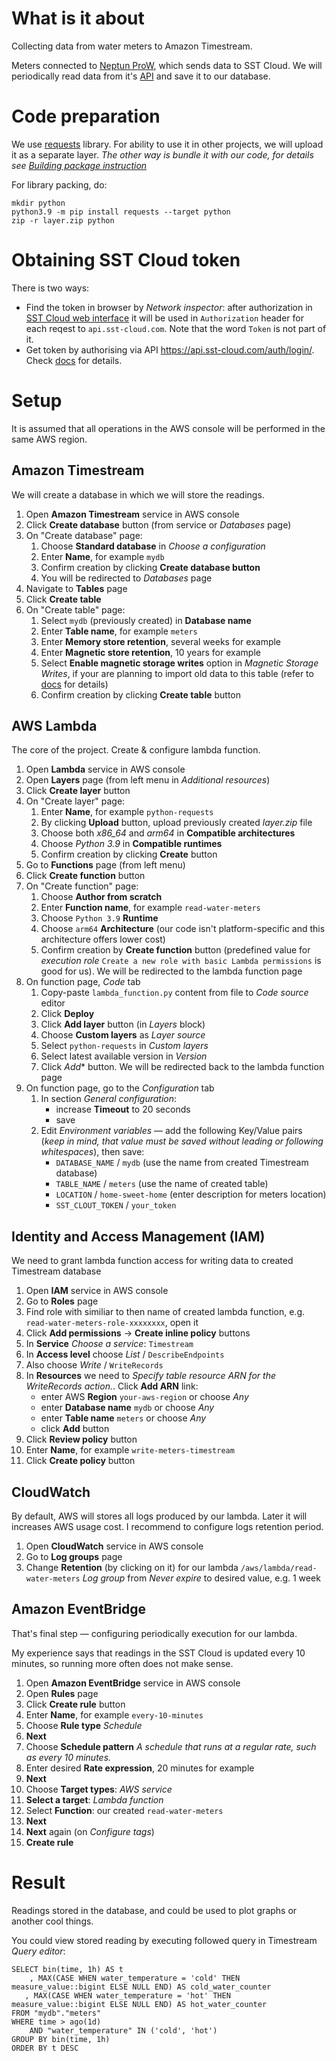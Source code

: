 # What is it about
Collecting data from water meters to Amazon Timestream.

Meters connected to [Neptun ProW](https://sstcloud.ru/en/neptun19), which sends data to SST Cloud.
We will periodically read data from it's [API](https://api.sst-cloud.com/docs/) and save it to our database.

# Code preparation
We use [requests](https://requests.readthedocs.io/en/master/) library.
For ability to use it in other projects, we will upload it as a separate layer.
_The other way is bundle it with our code, for details see [Building package instruction](https://docs.aws.amazon.com/lambda/latest/dg/python-package.html#python-package-create-package-with-dependency)_

For library packing, do:
```
mkdir python
python3.9 -m pip install requests --target python
zip -r layer.zip python
```

# Obtaining SST Cloud token
There is two ways:
- Find the token in browser by _Network inspector_: after authorization in [SST Cloud web interface](https://web.sst-cloud.com) it will be used in `Authorization` header for each reqest to `api.sst-cloud.com`. Note that the word `Token` is not part of it.
- Get token by authorising via API https://api.sst-cloud.com/auth/login/. Check [docs](https://api.sst-cloud.com/docs/#/auth/login_create) for details.

# Setup
It is assumed that all operations in the AWS console will be performed in the same AWS region.

## Amazon Timestream
We will create a database in which we will store the readings.

1. Open **Amazon Timestream** service in AWS console
1. Click **Create database** button (from service or _Databases_ page)
1. On "Create database" page:
   1. Choose **Standard database** in _Choose a configuration_
   1. Enter **Name**, for example `mydb`
   1. Confirm creation by clicking **Create database button**
   1. You will be redirected to _Databases_ page
1. Navigate to **Tables** page
1. Click **Create table**
1. On "Create table" page:
   1. Select `mydb` (previously created) in **Database name**
   1. Enter **Table name**, for example `meters`
   1. Enter **Memory store retention**, several weeks for example
   1. Enter **Magnetic store retention**, 10 years for example
   1. Select **Enable magnetic storage writes** option in _Magnetic Storage Writes_, if your are planning to import old data to this table
   (refer to [docs](https://docs.aws.amazon.com/timestream/latest/developerguide/writes.html#writes.timestamp-past-future) for details)
   1. Confirm creation by clicking **Create table** button

## AWS Lambda
The core of the project.
Create & configure lambda function.

1. Open **Lambda** service in AWS console
1. Open **Layers** page (from left menu in _Additional resources_)
1. Click **Create layer** button
1. On "Create layer" page:
   1. Enter **Name**, for example `python-requests`
   1. By clicking **Upload** button, upload previously created _layer.zip_ file
   1. Choose both *x86_64* and _arm64_ in **Compatible architectures**
   1. Choose _Python 3.9_ in **Compatible runtimes**
   1. Confirm creation by clicking **Create** button
1. Go to **Functions** page (from left menu)
1. Click **Create function** button
1. On "Create function" page:
   1. Choose **Author from scratch**
   1. Enter **Function name**, for example `read-water-meters`
   1. Choose `Python 3.9` **Runtime**
   1. Choose `arm64` **Architecture** (our code isn't platform-specific and this architecture offers lower cost)
   1. Confirm creation by **Create function** button (predefined value for _execution role_ `Create a new role with basic Lambda permissions` is good for us).
   We will be redirected to the lambda function page
1. On function page, _Code_ tab
   1. Copy-paste `lambda_function.py` content from file to _Code source_ editor
   1. Click **Deploy**
   1. Click **Add layer** button (in _Layers_ block)
   1. Choose **Custom layers** as _Layer source_
   1. Select `python-requests` in _Custom layers_
   1. Select latest available version in _Version_
   1. Click *Add** button.
   We will be redirected back to the lambda function page
1. On function page, go to the _Configuration_ tab
   1. In section _General configuration_:
      - increase **Timeout** to 20 seconds
      - save
   1. Edit _Environment variables_ — add the following Key/Value pairs (_keep in mind, that value must be saved without leading or following whitespaces_), then save:
      - `DATABASE_NAME` / `mydb` (use the name from created Timestream database)
      - `TABLE_NAME` / `meters` (use the name of created table)
      - `LOCATION` / `home-sweet-home` (enter description for meters location)
      - `SST_CLOUT_TOKEN` / `your_token`

## Identity and Access Management (IAM)
We need to grant lambda function access for writing data to created Timestream database

1. Open **IAM** service in AWS console
1. Go to **Roles** page
1. Find role with similiar to then name of created lambda function, e.g. `read-water-meters-role-xxxxxxxx`, open it
1. Click **Add permissions** -> **Create inline policy** buttons
1. In **Service** _Choose a service_: `Timestream`
1. In **Access level** choose _List_ / `DescribeEndpoints`
1. Also choose _Write_ / `WriteRecords`
1. In **Resources** we need to _Specify table resource ARN for the WriteRecords action._. Click **Add ARN** link:
   - enter AWS **Region** `your-aws-region` or choose _Any_
   - enter **Database name** `mydb` or choose _Any_
   - enter **Table name** `meters` or choose _Any_
   - click **Add** button
1. Click **Review policy** button
1. Enter **Name**, for example `write-meters-timestream`
1. Click **Create policy** button

## CloudWatch
By default, AWS will stores all logs produced by our lambda. Later it will increases AWS usage cost.
I recommend to configure logs retention period.

1. Open **CloudWatch** service in AWS console
1. Go to **Log groups** page
1. Change **Retention** (by clicking on it) for our lambda `/aws/lambda/read-water-meters` _Log group_ from _Never expire_ to desired value, e.g. 1 week

## Amazon EventBridge
That's final step — configuring periodically execution for our lambda.

My experience says that readings in the SST Cloud is updated every 10 minutes,
so running more often does not make sense.

1. Open **Amazon EventBridge** service in AWS console
1. Open **Rules** page
1. Click **Create rule** button
1. Enter **Name**, for example `every-10-minutes`
1. Choose **Rule type** _Schedule_
1. **Next**
1. Choose **Schedule pattern** _A schedule that runs at a regular rate, such as every 10 minutes._
1. Enter desired **Rate expression**, 20 minutes for example
1. **Next**
1. Choose **Target types**: _AWS service_
1. **Select a target**: _Lambda function_
1. Select **Function**: our created `read-water-meters`
1. **Next**
1. **Next** again (on _Configure tags_)
1. **Create rule**

# Result
Readings stored in the database, and could be used to plot graphs or another cool things.

You could view stored reading by executing followed query in Timestream _Query editor_:
```
SELECT bin(time, 1h) AS t
	, MAX(CASE WHEN water_temperature = 'cold' THEN measure_value::bigint ELSE NULL END) AS cold_water_counter
   , MAX(CASE WHEN water_temperature = 'hot' THEN measure_value::bigint ELSE NULL END) AS hot_water_counter
FROM "mydb"."meters"
WHERE time > ago(1d)
	AND "water_temperature" IN ('cold', 'hot')
GROUP BY bin(time, 1h)
ORDER BY t DESC
```
